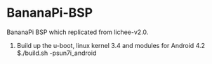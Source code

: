 BananaPi-BSP
============

BananaPi BSP which replicated from lichee-v2.0.

1. Build up the u-boot, linux kernel 3.4 and modules for Android 4.2
    $./build.sh -psun7i_android
